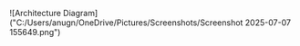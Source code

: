 ![Architecture Diagram]("C:/Users/anugn/OneDrive/Pictures/Screenshots/Screenshot 2025-07-07 155649.png")
